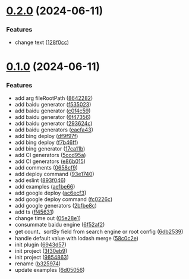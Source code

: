 # [0.2.0](https://github.com/tardis-ksh/hexo-seo-submit/compare/v0.1.0...v0.2.0) (2024-06-11)


### Features

* change text ([128f0cc](https://github.com/tardis-ksh/hexo-seo-submit/commit/128f0cce21da2be2ccb4b6dbc51cd5139c0fca14))



# [0.1.0](https://github.com/tardis-ksh/hexo-seo-submit/compare/9854863b2d2690726ee610126c61e65eca76a1f3...v0.1.0) (2024-06-11)


### Features

* add arg fileRootPath ([8642282](https://github.com/tardis-ksh/hexo-seo-submit/commit/8642282d7b9a541bb64be52ab888cecdab10b54d))
* add baidu generator ([f535023](https://github.com/tardis-ksh/hexo-seo-submit/commit/f53502309b79f359c1dd1ff297d9216c3175ffe0))
* add baidu generator ([c0f4c59](https://github.com/tardis-ksh/hexo-seo-submit/commit/c0f4c59a3615872630f627a6a01b5c998d53acdc))
* add baidu generator ([6f47356](https://github.com/tardis-ksh/hexo-seo-submit/commit/6f473561c97ffe96c5cbd2af8cd8f30c334f2b73))
* add baidu generator ([293624c](https://github.com/tardis-ksh/hexo-seo-submit/commit/293624c1657301e3126ae3874afecb3a442e9b5c))
* add baidu generators ([eacfa43](https://github.com/tardis-ksh/hexo-seo-submit/commit/eacfa43120737e494127acf8dddbd0db985e61ba))
* add bing deploy ([df9f97f](https://github.com/tardis-ksh/hexo-seo-submit/commit/df9f97fc6b82b43b75dd331ef09c6c55276e2a78))
* add bing deploy ([f7b46ff](https://github.com/tardis-ksh/hexo-seo-submit/commit/f7b46ff3f6c50ef7e6ae3f9284b1e0edf626b233))
* add bing generator ([17ca11b](https://github.com/tardis-ksh/hexo-seo-submit/commit/17ca11b5f8072d504a74fe5838226bbd5a94c433))
* add CI generators ([5ccd95a](https://github.com/tardis-ksh/hexo-seo-submit/commit/5ccd95a7609c5a744a64d1bb49e03b1621d52533))
* add CI generators ([e86b015](https://github.com/tardis-ksh/hexo-seo-submit/commit/e86b015135b744a3c5682f28c746f650a1f4ff17))
* add comments ([0658cf9](https://github.com/tardis-ksh/hexo-seo-submit/commit/0658cf9125d5d0861ac9e0461e9d32785b4a933e))
* add deploy command ([93e1740](https://github.com/tardis-ksh/hexo-seo-submit/commit/93e17401b923f0e303e8a07986d9ef3799c15cd0))
* add eslint ([893f046](https://github.com/tardis-ksh/hexo-seo-submit/commit/893f046bf376f41011b10ab0f3d337ba7066e7a9))
* add examples ([ae1be66](https://github.com/tardis-ksh/hexo-seo-submit/commit/ae1be66dc8e39cb4f91108cbddd604b846ca3e8f))
* add google deploy ([ac6ecf3](https://github.com/tardis-ksh/hexo-seo-submit/commit/ac6ecf3617bfd2b81e861c0af5f0863d9f41b245))
* add google deploy command ([fc0226c](https://github.com/tardis-ksh/hexo-seo-submit/commit/fc0226c4aa670a5749ba6a3fdf94d413f7ae6e0b))
* add google generators ([2bfbe8c](https://github.com/tardis-ksh/hexo-seo-submit/commit/2bfbe8c73133cfe37bdad2960f75b7b9da465f87))
* add ts ([ff45631](https://github.com/tardis-ksh/hexo-seo-submit/commit/ff45631d856f7a57bb85456502eb946468bf199f))
* change time out ([05e28e1](https://github.com/tardis-ksh/hexo-seo-submit/commit/05e28e1273d35e5ffaac197ec55c9283f03d69ab))
* consummate baidu engine ([6f52af2](https://github.com/tardis-ksh/hexo-seo-submit/commit/6f52af23313a3d1e842deb2e54248eca91bcb8b5))
* get count、sortBy field from search engine or root config ([6db2539](https://github.com/tardis-ksh/hexo-seo-submit/commit/6db2539f0d31aed32af7be7a11e31d57416e3230))
* handle default value with lodash merge ([58c0c2e](https://github.com/tardis-ksh/hexo-seo-submit/commit/58c0c2ed0186667e3b7bd269d8cdd58a127ee938))
* init plugin ([6943d57](https://github.com/tardis-ksh/hexo-seo-submit/commit/6943d573d4f15bc714a8d0fb0887ed6dd141cdcd))
* init project ([3f30eb9](https://github.com/tardis-ksh/hexo-seo-submit/commit/3f30eb93c8197754de756b9dbb687d2bda32d9bc))
* init project ([9854863](https://github.com/tardis-ksh/hexo-seo-submit/commit/9854863b2d2690726ee610126c61e65eca76a1f3))
* rename ([b325974](https://github.com/tardis-ksh/hexo-seo-submit/commit/b32597413d942d4605f7cccd2e219990d92b5fef))
* update examples ([6d05056](https://github.com/tardis-ksh/hexo-seo-submit/commit/6d05056cee54160e0cfd3c708d4091c360b308d4))



